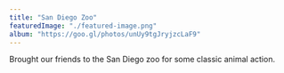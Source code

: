 ```yaml
---
title: "San Diego Zoo"
featuredImage: "./featured-image.png"
album: "https://goo.gl/photos/unUy9tgJryjzcLaF9"
---
```

Brought our friends to the San Diego zoo for some classic animal action.
